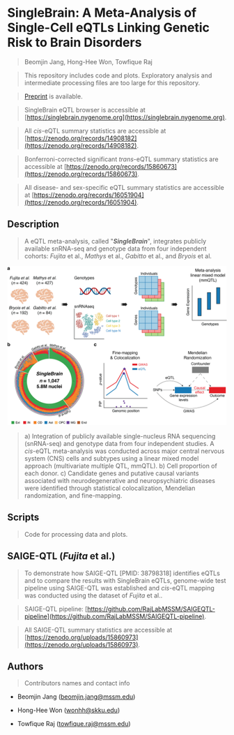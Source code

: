 # SingleBrain: A Meta-Analysis of Single-Cell eQTLs Linking Genetic Risk to Brain Disorders

> Beomjin Jang, Hong-Hee Won, Towfique Raj

> This repository includes code and plots. Exploratory analysis and intermediate processing files are too large for this repository.

> [Preprint](https://pmc.ncbi.nlm.nih.gov/articles/PMC11908325/) is available.

> SingleBrain eQTL browser is accessible at [https://singlebrain.nygenome.org](https://singlebrain.nygenome.org).

> All *cis*-eQTL summary statistics are accessible at [https://zenodo.org/records/14908182](https://zenodo.org/records/14908182).

> Bonferroni-corrected significant *trans*-eQTL summary statistics are accessible at [https://zenodo.org/records/15860673](https://zenodo.org/records/15860673). 

> All disease- and sex-specific eQTL summary statistics are accessible at [https://zenodo.org/records/16051904](https://zenodo.org/records/16051904).

## Description 

> A eQTL meta-analysis, called "***SingleBrain***", integrates publicly available snRNA-seq and genotype data from four independent cohorts: *Fujita* et al., *Mathys* et al., *Gabitto* et al., and *Bryois* et al.

<p align="center">
 <img src="Figure1.png", width=600>
</p>

> a) Integration of publicly available single-nucleus RNA sequencing (snRNA-seq) and genotype data from four independent studies. A *cis*-eQTL meta-analysis was conducted across major central nervous system (CNS) cells and subtypes using a linear mixed model approach (multivariate multiple QTL, mmQTL). b) Cell proportion of each donor. c) Candidate genes and putative causal variants associated with neurodegenerative and neuropsychiatric diseases were identified through statistical colocalization, Mendelian randomization, and fine-mapping.

## Scripts
> Code for processing data and plots.

## SAIGE-QTL (*Fujita* et al.)

> To demonstrate how SAIGE-QTL [PMID: 38798318] identifies eQTLs and to compare the results with SingleBrain eQTLs, genome-wide test pipeline using SAIGE-QTL was established and *cis*-eQTL mapping was conducted using the dataset of *Fujita* et al.. 

> SAIGE-QTL pipeline: [https://github.com/RajLabMSSM/SAIGEQTL-pipeline](https://github.com/RajLabMSSM/SAIGEQTL-pipeline).

> All SAIGE-QTL summary statistics are accessible at [https://zenodo.org/uploads/15860973](https://zenodo.org/uploads/15860973).

## Authors

> Contributors names and contact info

- Beomjin Jang (beomjin.jang@mssm.edu)

- Hong-Hee Won (wonhh@skku.edu)
  
- Towfique Raj (towfique.raj@mssm.edu)


